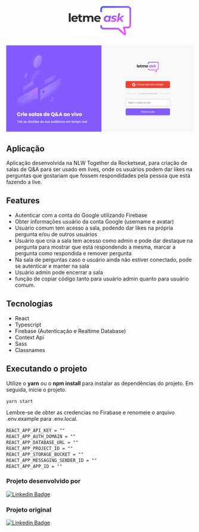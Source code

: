 <h1 align="center">
  <img alt="GamePlay" height="80" title="Plant Manager" src="./src/assets/images/logo.svg" />
</h1>

![cover](./src/assets/images/letmeask-image.png)


## Aplicação

Aplicação desenvolvida na NLW Together da Rocketseat, para criação de salas de Q&A para ser usado em lives, onde os usuários podem dar likes na perguntas que gostariam que fossem respondidades pela pessoa que está fazendo a live.


## Features

 - Autenticar com a conta do Google utilizando Firebase
 - Obter informações usuário da conta Google (username e avatar)
 - Usuário comum tem acesso a sala, podendo dar likes na própria pergunta e/ou de outros usuários
 - Usuário que cria a sala tem acesso como admin e pode dar destaque na pergunta para mostrar que está respondendo a mesma, marcar a pergunta como respondida e remover pergunta
 - Na sala de perguntas caso o usuário ainda não estiver conectado, pode se autenticar e manter na sala
 - Usuário admin pode encerrar a sala
 - função de copiar código tanto para usuário admin quanto para usuário comum.


 ## Tecnologias
- React
- Typescript
- Firebase (Autenticação e Realtime Database)
- Context Api
- Sass
- Classnames

## Executando o projeto

Utilize o **yarn** ou o **npm install** para instalar as dependências do projeto.
Em seguida, inicie o projeto.

```
yarn start
```

Lembre-se de obter as credencias no Firabase e renomeie o arquivo .env.example para .env.local.
 
 ```
REACT_APP_API_KEY = ""
REACT_APP_AUTH_DOMAIN = ""
REACT_APP_DATABASE_URL = ""
REACT_APP_PROJECT_ID = ""
REACT_APP_STORAGE_BUCKET = ""
REACT_APP_MESSAGING_SENDER_ID = ""
REACT_APP_APP_ID = ""
```

### **Projeto desenvolvido por**
[![Linkedin Badge](https://img.shields.io/badge/-Joilson%20M%20S%20Lopes-9466FF?style=flat-square&logo=Linkedin&logoColor=white&link=https://www.linkedin.com/in/joilsonmslopes/)](https://www.linkedin.com/in/joilsonmslopes/)
### **Projeto original**
[![Linkedin Badge](https://img.shields.io/badge/-Rocketseat-9466FF?style=flat-square&logo=Linkedin&logoColor=white&link=https://www.linkedin.com/school/rocketseat/)](https://www.linkedin.com/school/rocketseat/)